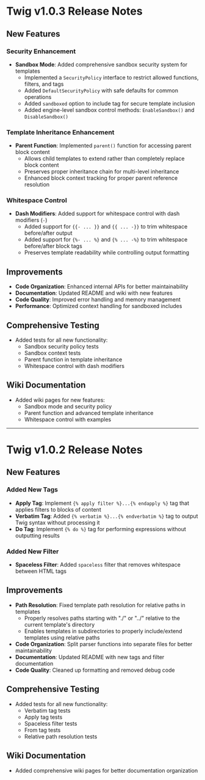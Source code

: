 # Twig v1.0.3 Release Notes

## New Features

### Security Enhancement
- **Sandbox Mode**: Added comprehensive sandbox security system for templates
  - Implemented a `SecurityPolicy` interface to restrict allowed functions, filters, and tags
  - Added `DefaultSecurityPolicy` with safe defaults for common operations
  - Added `sandboxed` option to include tag for secure template inclusion
  - Added engine-level sandbox control methods: `EnableSandbox()` and `DisableSandbox()`

### Template Inheritance Enhancement
- **Parent Function**: Implemented `parent()` function for accessing parent block content
  - Allows child templates to extend rather than completely replace block content
  - Preserves proper inheritance chain for multi-level inheritance
  - Enhanced block context tracking for proper parent reference resolution

### Whitespace Control
- **Dash Modifiers**: Added support for whitespace control with dash modifiers (`-`)
  - Added support for `{{- ... }}` and `{{ ... -}}` to trim whitespace before/after output
  - Added support for `{%- ... %}` and `{% ... -%}` to trim whitespace before/after block tags
  - Preserves template readability while controlling output formatting

## Improvements
- **Code Organization**: Enhanced internal APIs for better maintainability
- **Documentation**: Updated README and wiki with new features
- **Code Quality**: Improved error handling and memory management
- **Performance**: Optimized context handling for sandboxed includes

## Comprehensive Testing
- Added tests for all new functionality:
  - Sandbox security policy tests
  - Sandbox context tests
  - Parent function in template inheritance
  - Whitespace control with dash modifiers

## Wiki Documentation
- Added wiki pages for new features:
  - Sandbox mode and security policy
  - Parent function and advanced template inheritance
  - Whitespace control with examples

---

# Twig v1.0.2 Release Notes

## New Features

### Added New Tags
- **Apply Tag**: Implement `{% apply filter %}...{% endapply %}` tag that applies filters to blocks of content
- **Verbatim Tag**: Added `{% verbatim %}...{% endverbatim %}` tag to output Twig syntax without processing it
- **Do Tag**: Implement `{% do %}` tag for performing expressions without outputting results

### Added New Filter
- **Spaceless Filter**: Added `spaceless` filter that removes whitespace between HTML tags

## Improvements
- **Path Resolution**: Fixed template path resolution for relative paths in templates
  - Properly resolves paths starting with "./" or "../" relative to the current template's directory
  - Enables templates in subdirectories to properly include/extend templates using relative paths
- **Code Organization**: Split parser functions into separate files for better maintainability
- **Documentation**: Updated README with new tags and filter documentation
- **Code Quality**: Cleaned up formatting and removed debug code

## Comprehensive Testing
- Added tests for all new functionality:
  - Verbatim tag tests
  - Apply tag tests
  - Spaceless filter tests
  - From tag tests
  - Relative path resolution tests

## Wiki Documentation
- Added comprehensive wiki pages for better documentation organization
